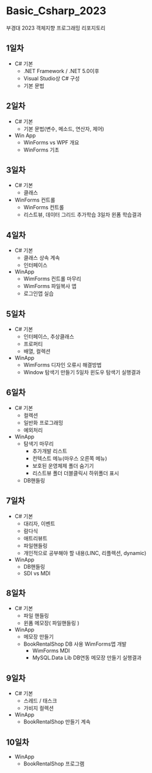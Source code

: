 # Basic_Csharp_2023
부경대 2023 객체지향 프로그래밍 리포지토리

## 1일차
- C# 기본
	- .NET Framework / .NET 5.0이후
	- Visual Studio상 C# 구성
	- 기본 문법

## 2일차
- C# 기본
	- 기본 문법(변수, 메소드, 연산자, 제어)
- Win App
	- WinForms vs WPF 개요
	- WinForms 기초

## 3일차
- C# 기본
	- 클래스	
- WinForms 컨트롤
	- WinForms 컨트롤
	- 리스트뷰, 데이터 그리드 추가학습
3일차 윈폼 학습결과	
	
## 4일차
- C# 기본
	- 클래스 상속 계속
	- 인터페이스
- WinApp
	- WimForms 컨트롤 마무리
	- WimForms 파일복사 앱
	- 로그인앱 실습
	
## 5일차
- C# 기본
	- 인터페이스, 추상클래스
	- 프로퍼티
	- 배열, 컬렉션
- WinApp
	- WimForms 디자인 오류시 해결방법
	- Window 탐색기 만들기
5일차 윈도우 탐색기 실행결과	
	
## 6일차
- C# 기본
	- 컬렉션
	- 일반화 프로그래밍
	- 예외처리
- WinApp
	- 탐색기 마무리
		- 추가개발 리스트
		- 컨텍스트 메뉴(마우스 오른쪽 메뉴)
		- 보호된 운영체제 폴더 숨기기
		- 리스트뷰 폴더 더블클릭시 하위폴더 표시
	- DB핸들링
	
## 7일차	
- C# 기본
	- 대리자, 이벤트
	- 람다식
	- 애트리뷰트
	- 파일핸들링
	- 개인적으로 공부해야 할 내용(LINC, 리플렉션, dynamic)
- WinApp
	- DB핸들링
	- SDI vs MDI
	
## 8일차
- C# 기본
	- 파일 핸들링
	- 윈폼 메모장( 파일핸들링 )
- WinApp
	- 메모장 만들기
	- BookRentalShop DB 사용 WimForms앱 개발
		- WimForms MDI
		- MySQL.Data Lib DB연동
메모장 만들기 실행결과		

## 9일차
- C# 기본
	- 스레드 / 태스크
	- 가비지 컬렉션
- WinApp
	- BookRentalShop 만들기 계속
	
## 10일차
- WinApp
	- BookRentalShop 프로그램
	